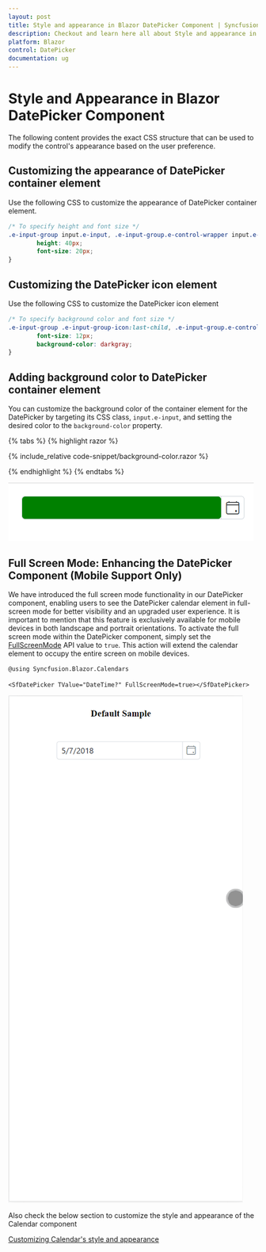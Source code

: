 ```yaml
---
layout: post
title: Style and appearance in Blazor DatePicker Component | Syncfusion
description: Checkout and learn here all about Style and appearance in Syncfusion Blazor DatePicker component and more.
platform: Blazor
control: DatePicker
documentation: ug
---
```


# Style and Appearance in Blazor DatePicker Component

The following content provides the exact CSS structure that can be used to modify the control's appearance based on the user preference.

## Customizing the appearance of DatePicker container element

Use the following CSS to customize the appearance of DatePicker container element.

```css
/* To specify height and font size */
.e-input-group input.e-input, .e-input-group.e-control-wrapper input.e-input {
        height: 40px;
        font-size: 20px;
}
```

## Customizing the DatePicker icon element

Use the following CSS to customize the DatePicker icon element

```css
/* To specify background color and font size */
.e-input-group .e-input-group-icon:last-child, .e-input-group.e-control-wrapper .e-input-group-icon:last-child {
        font-size: 12px;
        background-color: darkgray;
}
```

## Adding background color to DatePicker container element

You can customize the background color of the container element for the DatePicker by targeting its CSS class, `input.e-input`, and setting the desired color to the `background-color` property.

{% tabs %}
{% highlight razor %}

{% include_relative code-snippet/background-color.razor %}

{% endhighlight %}
{% endtabs %}

![DatePicker with background color](./images/blazor-datepicker-background_color.png)

## Full Screen Mode: Enhancing the DatePicker Component (Mobile Support Only)

We have introduced the full screen mode functionality in our DatePicker component, enabling users to see the DatePicker calendar element in full-screen mode for better visibility and an upgraded user experience. It is important to mention that this feature is exclusively available for mobile devices in both landscape and portrait orientations. To activate the full screen mode within the DatePicker component, simply set the [FullScreenMode](https://help.syncfusion.com/cr/blazor/Syncfusion.Blazor.Calendars.SfDatePicker-1.html#Syncfusion_Blazor_Calendars_SfDatePicker_1_FullScreenMode) API value to `true`. This action will extend the calendar element to occupy the entire screen on mobile devices.

```cshtml
@using Syncfusion.Blazor.Calendars

<SfDatePicker TValue="DateTime?" FullScreenMode=true></SfDatePicker>

```

![DatePickerFullScreen](./images/DatePickerFullScreen.gif)

Also check the below section to customize the style and appearance of the Calendar component

[Customizing Calendar's style and appearance](../calendar/style-appearance)